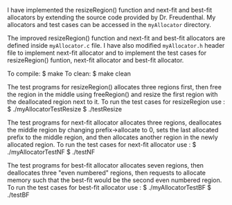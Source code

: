 I have implemented the resizeRegion() function and next-fit and best-fit allocators by extending the source code provided by Dr. Freudenthal. My allocators and test cases can be accessed in the `myAllocator` directory.

The improved resizeRegion() function and next-fit and best-fit allocators are defined inside `myAllocator.c` file. I have also modified `myAllocator.h` header file to implement next-fit allocator and to implement the test cases for resizeRegion() funtion, next-fit allocator and best-fit allocator. 

To compile: 
 $ make 
To clean:
 $ make clean
 
The test programs for resizeRegion() allocates three regions first, then free the region in the middle using freeRegion() and resize the first region with the deallocated region next to it.
To run the test cases for resizeRegion use :
 $ ./myAllocatorTestResize
 $ ./testResize

The test programs for next-fit allocator allocates three regions, deallocates the middle region by changing prefix->allocate to 0, sets the last allocated prefix to the middle region, and then allocates another region in the newly allocated region.
To run the test cases for next-fit allocator use :
 $ ./myAllocatorTestNF
 $ ./testNF 
 
The test programs for best-fit allocator allocates seven regions, then deallocates three "even numbered" regions, then requests to allocate memory such that the best-fit would be the second even numbered region.
To run the test cases for best-fit allocator use :
 $ ./myAllocatorTestBF
 $ ./testBF 
